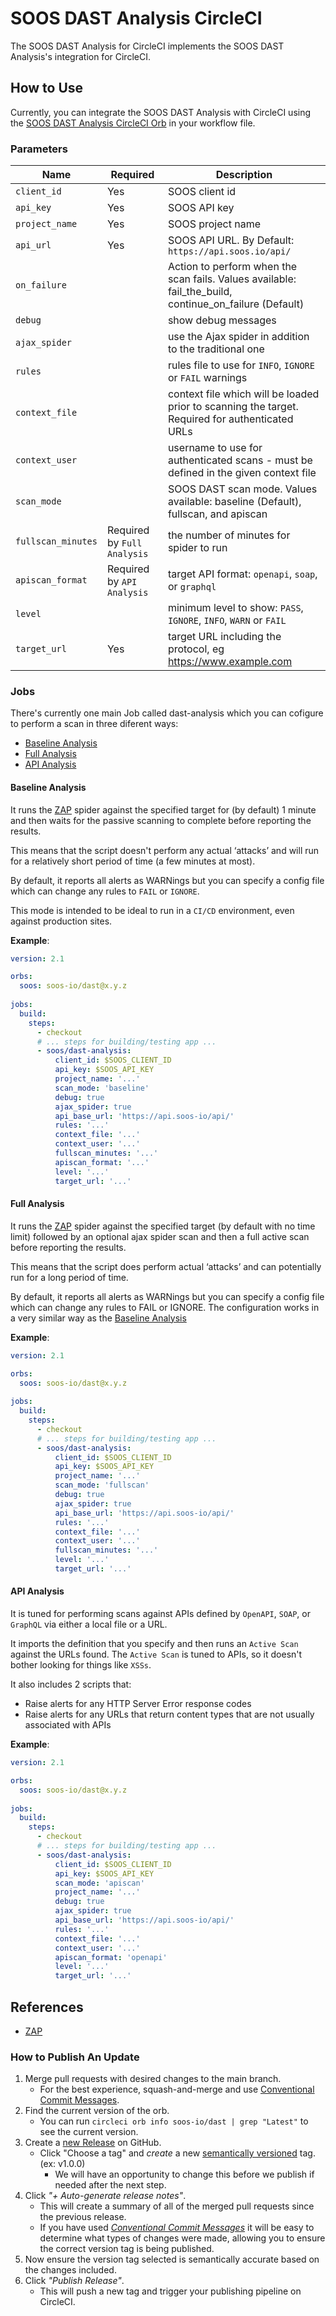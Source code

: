 # SOOS DAST Analysis CircleCI

The SOOS DAST Analysis for CircleCI implements the SOOS DAST Analysis's integration for CircleCI.

## How to Use

Currently, you can integrate the SOOS DAST Analysis with CircleCI using the [SOOS DAST Analysis CircleCI Orb](https://circleci.com/developer/orbs) in your workflow file. 

### Parameters
| Name              | Required                    | Description                                                                                          |
|-------------------|-----------------------------|------------------------------------------------------------------------------------------------------|
| `client_id`       | Yes                         | SOOS client id                                                                                       |
| `api_key`         | Yes                         | SOOS API key                                                                                         |
| `project_name`    | Yes                         | SOOS project name                                                                                    |
| `api_url`         | Yes                         | SOOS API URL. By Default: `https://api.soos.io/api/`                                                 |
| `on_failure`      |                             | Action to perform when the scan fails. Values available: fail_the_build, continue_on_failure (Default) |
| `debug`           |                             | show debug messages                                                                                  |
| `ajax_spider`     |                             | use the Ajax spider in addition to the traditional one                                               |
| `rules`           |                             | rules file to use for `INFO`, `IGNORE` or `FAIL` warnings                                            |
| `context_file`    |                             | context file which will be loaded prior to scanning the target. Required for authenticated URLs      |
| `context_user`    |                             | username to use for authenticated scans - must be defined in the given context file                  |
| `scan_mode`       |                             | SOOS DAST scan mode. Values available: baseline (Default), fullscan, and apiscan                     |
| `fullscan_minutes`| Required by `Full Analysis` | the number of minutes for spider to run                                                              |
| `apiscan_format`  | Required by `API Analysis`  | target API format: `openapi`, `soap`, or `graphql`                                                   |
| `level`           |                             | minimum level to show: `PASS`, `IGNORE`, `INFO`, `WARN` or `FAIL`                                    |
| `target_url`      | Yes                         | target URL including the protocol, eg https://www.example.com                                        |


### Jobs
There's currently one main Job called dast-analysis which you can cofigure to perform a scan in three diferent ways:
- [Baseline Analysis](#baseline-analysis)
- [Full Analysis](#full-analysis)
- [API Analysis](#api-analysis)

#### Baseline Analysis
It runs the [ZAP](https://www.zaproxy.org/) spider against the specified target for (by default) 1 minute and then waits for the passive scanning to complete before reporting the results.

This means that the script doesn't perform any actual ‘attacks’ and will run for a relatively short period of time (a few minutes at most).

By default, it reports all alerts as WARNings but you can specify a config file which can change any rules to `FAIL` or `IGNORE`.

This mode is intended to be ideal to run in a `CI/CD` environment, even against production sites.

**Example**:
``` yaml
version: 2.1

orbs:
  soos: soos-io/dast@x.y.z
  
jobs:
  build:
    steps:
      - checkout
      # ... steps for building/testing app ...
      - soos/dast-analysis:
          client_id: $SOOS_CLIENT_ID
          api_key: $SOOS_API_KEY
          project_name: '...'
          scan_mode: 'baseline'
          debug: true
          ajax_spider: true
          api_base_url: 'https://api.soos-io/api/'
          rules: '...'
          context_file: '...'
          context_user: '...'
          fullscan_minutes: '...'
          apiscan_format: '...'
          level: '...'
          target_url: '...'
```

#### Full Analysis
It runs the [ZAP](https://www.zaproxy.org/) spider against the specified target (by default with no time limit) followed by an optional ajax spider scan and then a full active scan before reporting the results.

This means that the script does perform actual ‘attacks’ and can potentially run for a long period of time.

By default, it reports all alerts as WARNings but you can specify a config file which can change any rules to FAIL or IGNORE. The configuration works in a very similar way as the [Baseline Analysis](#baseline-analysis)

**Example**:
``` yaml
version: 2.1

orbs:
  soos: soos-io/dast@x.y.z
  
jobs:
  build:
    steps:
      - checkout
      # ... steps for building/testing app ...
      - soos/dast-analysis:
          client_id: $SOOS_CLIENT_ID
          api_key: $SOOS_API_KEY
          project_name: '...'
          scan_mode: 'fullscan'
          debug: true
          ajax_spider: true
          api_base_url: 'https://api.soos-io/api/'
          rules: '...'
          context_file: '...'
          context_user: '...'
          fullscan_minutes: '...'
          level: '...'
          target_url: '...'
```

#### API Analysis
It is tuned for performing scans against APIs defined by `OpenAPI`, `SOAP`, or `GraphQL` via either a local file or a URL.

It imports the definition that you specify and then runs an `Active Scan` against the URLs found. The `Active Scan` is tuned to APIs, so it doesn't bother looking for things like `XSSs`.

It also includes 2 scripts that:
- Raise alerts for any HTTP Server Error response codes
- Raise alerts for any URLs that return content types that are not usually associated with APIs

**Example**:
``` yaml
version: 2.1

orbs:
  soos: soos-io/dast@x.y.z
  
jobs:
  build:
    steps:
      - checkout
      # ... steps for building/testing app ...
      - soos/dast-analysis:
          client_id: $SOOS_CLIENT_ID
          api_key: $SOOS_API_KEY
          scan_mode: 'apiscan'
          project_name: '...'
          debug: true
          ajax_spider: true
          api_base_url: 'https://api.soos-io/api/'
          rules: '...'
          context_file: '...'
          context_user: '...'
          apiscan_format: 'openapi'
          level: '...'
          target_url: '...'
```

## References
 - [ZAP](https://www.zaproxy.org/)


### How to Publish An Update
1. Merge pull requests with desired changes to the main branch.
    - For the best experience, squash-and-merge and use [Conventional Commit Messages](https://conventionalcommits.org/).
2. Find the current version of the orb.
    - You can run `circleci orb info soos-io/dast | grep "Latest"` to see the current version.
3. Create a [new Release](https://github.com/soos-io/soos-dast-circleci-orb/releases/new) on GitHub.
    - Click "Choose a tag" and _create_ a new [semantically versioned](http://semver.org/) tag. (ex: v1.0.0)
      - We will have an opportunity to change this before we publish if needed after the next step.
4.  Click _"+ Auto-generate release notes"_.
    - This will create a summary of all of the merged pull requests since the previous release.
    - If you have used _[Conventional Commit Messages](https://conventionalcommits.org/)_ it will be easy to determine what types of changes were made, allowing you to ensure the correct version tag is being published.
5. Now ensure the version tag selected is semantically accurate based on the changes included.
6. Click _"Publish Release"_.
    - This will push a new tag and trigger your publishing pipeline on CircleCI.